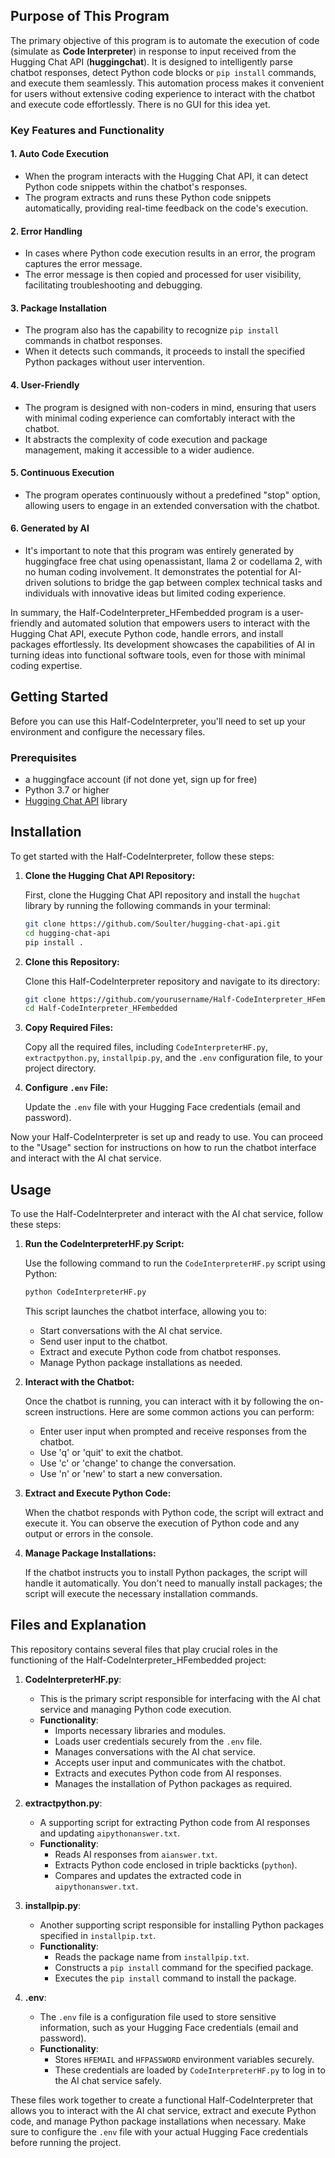 ## Purpose of This Program

The primary objective of this program is to automate the execution of code (simulate as **Code Interpreter**) in response to input received from the Hugging Chat API (**huggingchat**). It is designed to intelligently parse chatbot responses, detect Python code blocks or `pip install` commands, and execute them seamlessly. This automation process makes it convenient for users without extensive coding experience to interact with the chatbot and execute code effortlessly. There is no GUI for this idea yet.

### Key Features and Functionality

#### 1. Auto Code Execution
   - When the program interacts with the Hugging Chat API, it can detect Python code snippets within the chatbot's responses.
   - The program extracts and runs these Python code snippets automatically, providing real-time feedback on the code's execution.

#### 2. Error Handling
   - In cases where Python code execution results in an error, the program captures the error message.
   - The error message is then copied and processed for user visibility, facilitating troubleshooting and debugging.

#### 3. Package Installation
   - The program also has the capability to recognize `pip install` commands in chatbot responses.
   - When it detects such commands, it proceeds to install the specified Python packages without user intervention.

#### 4. User-Friendly
   - The program is designed with non-coders in mind, ensuring that users with minimal coding experience can comfortably interact with the chatbot.
   - It abstracts the complexity of code execution and package management, making it accessible to a wider audience.

#### 5. Continuous Execution
   - The program operates continuously without a predefined "stop" option, allowing users to engage in an extended conversation with the chatbot.

#### 6. Generated by AI
   - It's important to note that this program was entirely generated by huggingface free chat using openassistant, llama 2 or codellama 2, with no human coding involvement. It demonstrates the potential for AI-driven solutions to bridge the gap between complex technical tasks and individuals with innovative ideas but limited coding experience.

In summary, the Half-CodeInterpreter_HFembedded program is a user-friendly and automated solution that empowers users to interact with the Hugging Chat API, execute Python code, handle errors, and install packages effortlessly. Its development showcases the capabilities of AI in turning ideas into functional software tools, even for those with minimal coding expertise.

## Getting Started

Before you can use this Half-CodeInterpreter, you'll need to set up your environment and configure the necessary files.

### Prerequisites

- a huggingface account (if not done yet, sign up for free)
- Python 3.7 or higher
- [Hugging Chat API](https://github.com/Soulter/hugging-chat-api) library

## Installation

To get started with the Half-CodeInterpreter, follow these steps:

1. **Clone the Hugging Chat API Repository:**

   First, clone the Hugging Chat API repository and install the `hugchat` library by running the following commands in your terminal:

   ```bash
   git clone https://github.com/Soulter/hugging-chat-api.git
   cd hugging-chat-api
   pip install .
   ```

2. **Clone this Repository:**

   Clone this Half-CodeInterpreter repository and navigate to its directory:

   ```bash
   git clone https://github.com/yourusername/Half-CodeInterpreter_HFembedded.git
   cd Half-CodeInterpreter_HFembedded
   ```

3. **Copy Required Files:**

   Copy all the required files, including `CodeInterpreterHF.py`, `extractpython.py`, `installpip.py`, and the `.env` configuration file, to your project directory.

4. **Configure `.env` File:**

   Update the `.env` file with your Hugging Face credentials (email and password).

Now your Half-CodeInterpreter is set up and ready to use. You can proceed to the "Usage" section for instructions on how to run the chatbot interface and interact with the AI chat service.


## Usage

To use the Half-CodeInterpreter and interact with the AI chat service, follow these steps:

1. **Run the CodeInterpreterHF.py Script:**

   Use the following command to run the `CodeInterpreterHF.py` script using Python:

   ```bash
   python CodeInterpreterHF.py
   ```

   This script launches the chatbot interface, allowing you to:

   - Start conversations with the AI chat service.
   - Send user input to the chatbot.
   - Extract and execute Python code from chatbot responses.
   - Manage Python package installations as needed.

2. **Interact with the Chatbot:**

   Once the chatbot is running, you can interact with it by following the on-screen instructions. Here are some common actions you can perform:

   - Enter user input when prompted and receive responses from the chatbot.
   - Use 'q' or 'quit' to exit the chatbot.
   - Use 'c' or 'change' to change the conversation.
   - Use 'n' or 'new' to start a new conversation.

3. **Extract and Execute Python Code:**

   When the chatbot responds with Python code, the script will extract and execute it. You can observe the execution of Python code and any output or errors in the console.

4. **Manage Package Installations:**

   If the chatbot instructs you to install Python packages, the script will handle it automatically. You don't need to manually install packages; the script will execute the necessary installation commands.


## Files and Explanation

This repository contains several files that play crucial roles in the functioning of the Half-CodeInterpreter_HFembedded project:

1. **CodeInterpreterHF.py**:
   - This is the primary script responsible for interfacing with the AI chat service and managing Python code execution.
   - **Functionality**:
     - Imports necessary libraries and modules.
     - Loads user credentials securely from the `.env` file.
     - Manages conversations with the AI chat service.
     - Accepts user input and communicates with the chatbot.
     - Extracts and executes Python code from AI responses.
     - Manages the installation of Python packages as required.

2. **extractpython.py**:
   - A supporting script for extracting Python code from AI responses and updating `aipythonanswer.txt`.
   - **Functionality**:
     - Reads AI responses from `aianswer.txt`.
     - Extracts Python code enclosed in triple backticks (```python```).
     - Compares and updates the extracted code in `aipythonanswer.txt`.

3. **installpip.py**:
   - Another supporting script responsible for installing Python packages specified in `installpip.txt`.
   - **Functionality**:
     - Reads the package name from `installpip.txt`.
     - Constructs a `pip install` command for the specified package.
     - Executes the `pip install` command to install the package.

4. **.env**:
   - The `.env` file is a configuration file used to store sensitive information, such as your Hugging Face credentials (email and password).
   - **Functionality**:
     - Stores `HFEMAIL` and `HFPASSWORD` environment variables securely.
     - These credentials are loaded by `CodeInterpreterHF.py` to log in to the AI chat service safely.

These files work together to create a functional Half-CodeInterpreter that allows you to interact with the AI chat service, extract and execute Python code, and manage Python package installations when necessary. Make sure to configure the `.env` file with your actual Hugging Face credentials before running the project.
